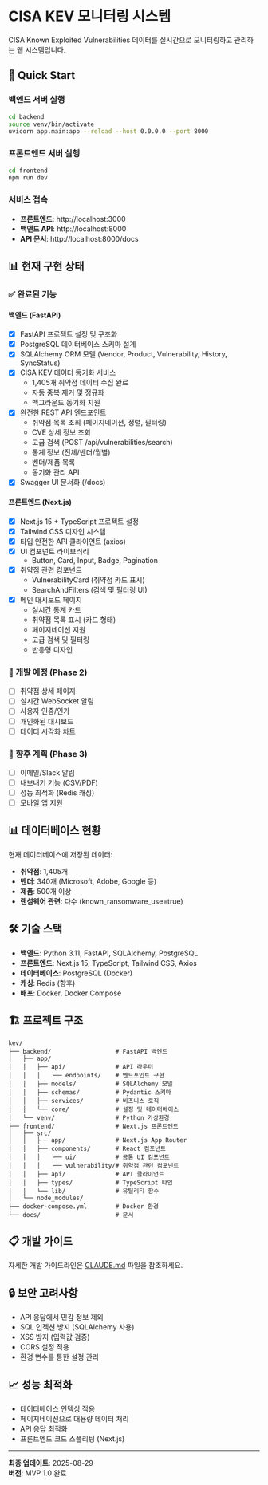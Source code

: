 # CISA KEV 모니터링 시스템

CISA Known Exploited Vulnerabilities 데이터를 실시간으로 모니터링하고 관리하는 웹 시스템입니다.

## 🚀 Quick Start

### 백엔드 서버 실행
```bash
cd backend
source venv/bin/activate
uvicorn app.main:app --reload --host 0.0.0.0 --port 8000
```

### 프론트엔드 서버 실행
```bash
cd frontend  
npm run dev
```

### 서비스 접속
- **프론트엔드**: http://localhost:3000
- **백엔드 API**: http://localhost:8000
- **API 문서**: http://localhost:8000/docs

## 📊 현재 구현 상태

### ✅ 완료된 기능

#### 백엔드 (FastAPI)
- [x] FastAPI 프로젝트 설정 및 구조화
- [x] PostgreSQL 데이터베이스 스키마 설계
- [x] SQLAlchemy ORM 모델 (Vendor, Product, Vulnerability, History, SyncStatus)
- [x] CISA KEV 데이터 동기화 서비스
  - 1,405개 취약점 데이터 수집 완료
  - 자동 중복 제거 및 정규화
  - 백그라운드 동기화 지원
- [x] 완전한 REST API 엔드포인트
  - 취약점 목록 조회 (페이지네이션, 정렬, 필터링)
  - CVE 상세 정보 조회
  - 고급 검색 (POST /api/vulnerabilities/search)
  - 통계 정보 (전체/벤더/월별)
  - 벤더/제품 목록
  - 동기화 관리 API
- [x] Swagger UI 문서화 (/docs)

#### 프론트엔드 (Next.js)
- [x] Next.js 15 + TypeScript 프로젝트 설정
- [x] Tailwind CSS 디자인 시스템
- [x] 타입 안전한 API 클라이언트 (axios)
- [x] UI 컴포넌트 라이브러리
  - Button, Card, Input, Badge, Pagination
- [x] 취약점 관련 컴포넌트
  - VulnerabilityCard (취약점 카드 표시)
  - SearchAndFilters (검색 및 필터링 UI)
- [x] 메인 대시보드 페이지
  - 실시간 통계 카드
  - 취약점 목록 표시 (카드 형태)
  - 페이지네이션 지원
  - 고급 검색 및 필터링
  - 반응형 디자인

### 🚧 개발 예정 (Phase 2)
- [ ] 취약점 상세 페이지
- [ ] 실시간 WebSocket 알림
- [ ] 사용자 인증/인가
- [ ] 개인화된 대시보드
- [ ] 데이터 시각화 차트

### 🔮 향후 계획 (Phase 3)
- [ ] 이메일/Slack 알림
- [ ] 내보내기 기능 (CSV/PDF)
- [ ] 성능 최적화 (Redis 캐싱)
- [ ] 모바일 앱 지원

## 📊 데이터베이스 현황

현재 데이터베이스에 저장된 데이터:
- **취약점**: 1,405개
- **벤더**: 340개 (Microsoft, Adobe, Google 등)
- **제품**: 500개 이상
- **랜섬웨어 관련**: 다수 (known_ransomware_use=true)

## 🛠️ 기술 스택

- **백엔드**: Python 3.11, FastAPI, SQLAlchemy, PostgreSQL
- **프론트엔드**: Next.js 15, TypeScript, Tailwind CSS, Axios
- **데이터베이스**: PostgreSQL (Docker)
- **캐싱**: Redis (향후)
- **배포**: Docker, Docker Compose

## 🏗️ 프로젝트 구조

```
kev/
├── backend/                  # FastAPI 백엔드
│   ├── app/
│   │   ├── api/              # API 라우터
│   │   │   └── endpoints/    # 엔드포인트 구현
│   │   ├── models/           # SQLAlchemy 모델
│   │   ├── schemas/          # Pydantic 스키마
│   │   ├── services/         # 비즈니스 로직
│   │   └── core/             # 설정 및 데이터베이스
│   └── venv/                 # Python 가상환경
├── frontend/                 # Next.js 프론트엔드
│   ├── src/
│   │   ├── app/              # Next.js App Router
│   │   ├── components/       # React 컴포넌트
│   │   │   ├── ui/           # 공통 UI 컴포넌트
│   │   │   └── vulnerability/# 취약점 관련 컴포넌트
│   │   ├── api/              # API 클라이언트
│   │   ├── types/            # TypeScript 타입
│   │   └── lib/              # 유틸리티 함수
│   └── node_modules/
├── docker-compose.yml        # Docker 환경
└── docs/                     # 문서
```

## 📋 개발 가이드

자세한 개발 가이드라인은 [CLAUDE.md](./CLAUDE.md) 파일을 참조하세요.

## 🔒 보안 고려사항

- API 응답에서 민감 정보 제외
- SQL 인젝션 방지 (SQLAlchemy 사용)
- XSS 방지 (입력값 검증)
- CORS 설정 적용
- 환경 변수를 통한 설정 관리

## 📈 성능 최적화

- 데이터베이스 인덱싱 적용
- 페이지네이션으로 대용량 데이터 처리
- API 응답 최적화
- 프론트엔드 코드 스플리팅 (Next.js)

---

**최종 업데이트**: 2025-08-29  
**버전**: MVP 1.0 완료